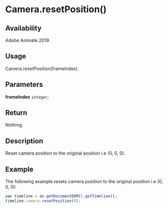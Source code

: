 # Camera.resetPosition()

## Availability

Adobe Animate 2019.

## Usage

Camera.resetPosition(frameIndex)

## Parameters

**frameIndex** `integer`;

## Return

Nothing.

## Description

Reset camera position to the original position i.e (0, 0, 0).

## Example

The following example resets camera position to the original position i.e (0, 0, 0):

```javascript
var timeline = an.getDocumentDOM().getTimeline();
timeline.camera.resetPosition(0);
```
